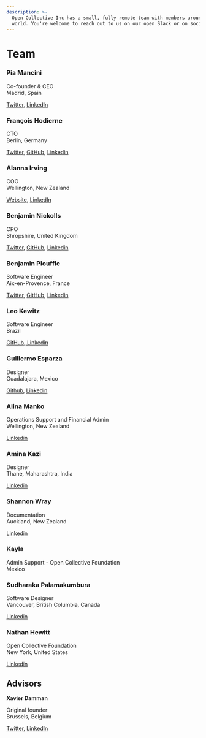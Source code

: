 ```yaml
---
description: >-
  Open Collective Inc has a small, fully remote team with members around the
  world. You're welcome to reach out to us on our open Slack or on social media.
---
```


# Team

### **Pia Mancini**

Co-founder & CEO  
Madrid, Spain

[Twitter](https://twitter.com/piamancini%20), [LinkedIn](https://www.linkedin.com/in/piamancini/)

### **François Hodierne**

CTO  
Berlin, Germany

[Twitter](https://twitter.com/znarf), [GitHub](https://github.com/znarf), [Linkedin ](https://www.linkedin.com/in/francoishodierne/)

### **Alanna Irving**

COO  
Wellington, New Zealand

[Website](https://alanna.space), [LinkedIn](https://www.linkedin.com/in/alannairving83/)

### **Benjamin Nickolls**

CPO  
Shropshire, United Kingdom

[Twitter](https://twitter.com/BenJam), [GitHub](https://github.com/BenJam), [Linkedin](https://www.linkedin.com/in/benjamuk/)

### **Benjamin Piouffle**

Software Engineer  
Aix-en-Provence, France

[Twitter](https://twitter.com/betree83), [GitHub](https://github.com/Betree), [Linkedin ](https://www.linkedin.com/in/benjaminpiouffle/)

### **Leo Kewitz**

Software Engineer  
Brazil

[GitHub](https://github.com/kewitz),[ Linkedin](https://www.linkedin.com/in/kewitz/)

### **Guillermo Esparza**

Designer  
Guadalajara, Mexico

[Github](https://github.com/Memo-Es), [Linkedin](https://www.linkedin.com/in/memo-es/)

### **Alina Manko**

Operations Support and Financial Admin  
Wellington, New Zealand

[Linkedin ](https://www.linkedin.com/in/alinamanko/)

### **Amina Kazi**

Designer  
Thane, Maharashtra, India

[Linkedin](https://www.linkedin.com/in/amina-kazi-a97b47158/)

### Shannon Wray

Documentation  
Auckland, New Zealand

[Linkedin ](https://www.linkedin.com/in/shannonwray)

### Kayla 

Admin Support - Open Collective Foundation   
Mexico

### Sudharaka Palamakumbura

Software Designer  
Vancouver, British Columbia, Canada 

[Linkedin ](https://www.linkedin.com/in/sudharakap/)

### Nathan Hewitt

Open Collective Foundation   
New York, United States

[Linkedin ](https://www.linkedin.com/in/nthnh/)

## Advisors

**Xavier Damman**

Original founder  
Brussels, Belgium

[Twitter](https://twitter.com/xdamman), [LinkedIn](https://www.linkedin.com/in/xavierdamman)

